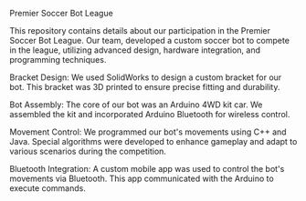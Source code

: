 Premier Soccer Bot League

This repository contains details about our participation in the Premier Soccer Bot League. Our team, developed a custom soccer bot to compete in the league, utilizing advanced design, hardware integration, and programming techniques.

Bracket Design: We used SolidWorks to design a custom bracket for our bot. This bracket was 3D printed to ensure precise fitting and durability.

Bot Assembly: The core of our bot was an Arduino 4WD kit car. We assembled the kit and incorporated Arduino Bluetooth for wireless control.

Movement Control: We programmed our bot's movements using C++ and Java. Special algorithms were developed to enhance gameplay and adapt to various scenarios during the competition.

Bluetooth Integration: A custom mobile app was used to control the bot's movements via Bluetooth. This app communicated with the Arduino to execute commands.
